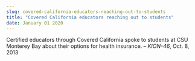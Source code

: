 ```yaml
---
slug: covered-california-educators-reaching-out-to-students
title: "Covered California educators reaching out to students"
date: January 01 2020
---
```


 
<p>
  Certified educators through Covered California spoke to students at CSU
  Monterey Bay about their options for health insurance. – <em>KION-46</em>,
  Oct. 8, 2013
</p>
 
